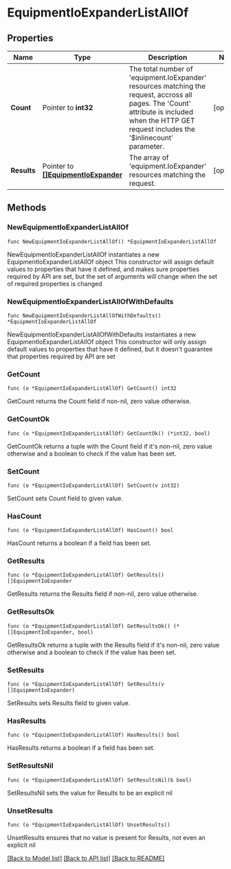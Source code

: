 # EquipmentIoExpanderListAllOf

## Properties

Name | Type | Description | Notes
------------ | ------------- | ------------- | -------------
**Count** | Pointer to **int32** | The total number of &#39;equipment.IoExpander&#39; resources matching the request, accross all pages. The &#39;Count&#39; attribute is included when the HTTP GET request includes the &#39;$inlinecount&#39; parameter. | [optional] 
**Results** | Pointer to [**[]EquipmentIoExpander**](equipment.IoExpander.md) | The array of &#39;equipment.IoExpander&#39; resources matching the request. | [optional] 

## Methods

### NewEquipmentIoExpanderListAllOf

`func NewEquipmentIoExpanderListAllOf() *EquipmentIoExpanderListAllOf`

NewEquipmentIoExpanderListAllOf instantiates a new EquipmentIoExpanderListAllOf object
This constructor will assign default values to properties that have it defined,
and makes sure properties required by API are set, but the set of arguments
will change when the set of required properties is changed

### NewEquipmentIoExpanderListAllOfWithDefaults

`func NewEquipmentIoExpanderListAllOfWithDefaults() *EquipmentIoExpanderListAllOf`

NewEquipmentIoExpanderListAllOfWithDefaults instantiates a new EquipmentIoExpanderListAllOf object
This constructor will only assign default values to properties that have it defined,
but it doesn't guarantee that properties required by API are set

### GetCount

`func (o *EquipmentIoExpanderListAllOf) GetCount() int32`

GetCount returns the Count field if non-nil, zero value otherwise.

### GetCountOk

`func (o *EquipmentIoExpanderListAllOf) GetCountOk() (*int32, bool)`

GetCountOk returns a tuple with the Count field if it's non-nil, zero value otherwise
and a boolean to check if the value has been set.

### SetCount

`func (o *EquipmentIoExpanderListAllOf) SetCount(v int32)`

SetCount sets Count field to given value.

### HasCount

`func (o *EquipmentIoExpanderListAllOf) HasCount() bool`

HasCount returns a boolean if a field has been set.

### GetResults

`func (o *EquipmentIoExpanderListAllOf) GetResults() []EquipmentIoExpander`

GetResults returns the Results field if non-nil, zero value otherwise.

### GetResultsOk

`func (o *EquipmentIoExpanderListAllOf) GetResultsOk() (*[]EquipmentIoExpander, bool)`

GetResultsOk returns a tuple with the Results field if it's non-nil, zero value otherwise
and a boolean to check if the value has been set.

### SetResults

`func (o *EquipmentIoExpanderListAllOf) SetResults(v []EquipmentIoExpander)`

SetResults sets Results field to given value.

### HasResults

`func (o *EquipmentIoExpanderListAllOf) HasResults() bool`

HasResults returns a boolean if a field has been set.

### SetResultsNil

`func (o *EquipmentIoExpanderListAllOf) SetResultsNil(b bool)`

 SetResultsNil sets the value for Results to be an explicit nil

### UnsetResults
`func (o *EquipmentIoExpanderListAllOf) UnsetResults()`

UnsetResults ensures that no value is present for Results, not even an explicit nil

[[Back to Model list]](../README.md#documentation-for-models) [[Back to API list]](../README.md#documentation-for-api-endpoints) [[Back to README]](../README.md)


